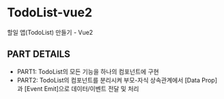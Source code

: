 # TodoList-vue2

할일 앱(TodoList) 만들기 - Vue2

## PART DETAILS

- PART1: TodoList의 모든 기능을 하나의 컴포넌트에 구현
- PART2: TodoList의 컴포넌트를 분리시켜 부모-자식 상속관계에서 [Data Prop]과 [Event Emit]으로 데이터/이벤트 전달 및 처리
